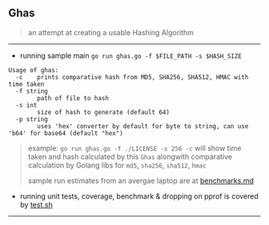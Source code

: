 
## Ghas

> an attempt at creating a usable Hashing Algorithm

---

* running sample main `go run ghas.go -f $FILE_PATH -s $HASH_SIZE`

```
Usage of ghas:
  -c    prints comparative hash from MD5, SHA256, SHA512, HMAC with time taken
  -f string
        path of file to hash
  -s int
        size of hash to generate (default 64)
  -p string
        uses 'hex' converter by default for byte to string, can use 'b64' for base64 (default "hex")
```

> example: `go run ghas.go -f ./LICENSE -s 256 -c` will show time taken and hash calculated by this `Ghas` alongwith comparative calculation by Golang libs for `md5`, `sha256`, `sha512`, `hmac`
>
> sample run estimates from an avergae laptop are at [benchmarks.md](benchmarks.md)

* running unit tests, coverage, benchmark & dropping on pprof is covered by [test.sh](./test.sh)

---
